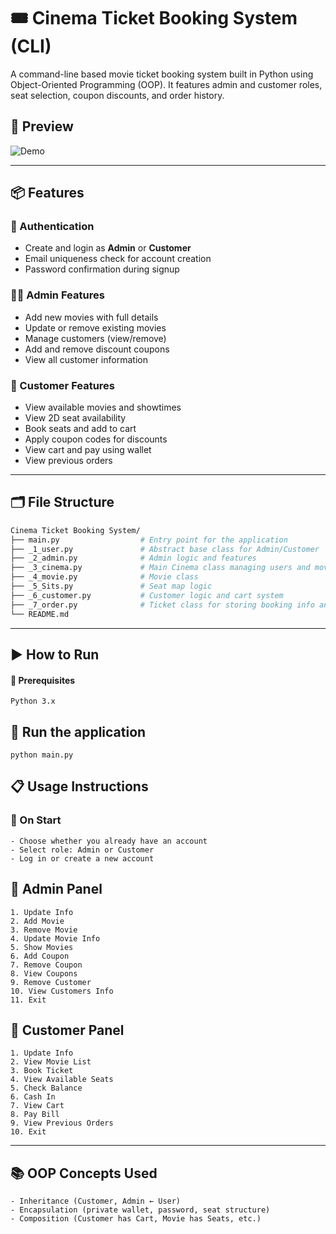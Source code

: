 # 🎟️ Cinema Ticket Booking System (CLI)

A command-line based movie ticket booking system built in Python using Object-Oriented Programming (OOP). It features admin and customer roles, seat selection, coupon discounts, and order history.


## 📸 Preview
![Demo](demo.gif)


---

## 📦 Features

### 👤 Authentication
- Create and login as **Admin** or **Customer**
- Email uniqueness check for account creation
- Password confirmation during signup

### 🧑‍💼 Admin Features
- Add new movies with full details
- Update or remove existing movies
- Manage customers (view/remove)
- Add and remove discount coupons
- View all customer information

### 🧍 Customer Features
- View available movies and showtimes
- View 2D seat availability
- Book seats and add to cart
- Apply coupon codes for discounts
- View cart and pay using wallet
- View previous orders

---

## 🗂️ File Structure

```bash
Cinema Ticket Booking System/
├── main.py                  # Entry point for the application
├── _1_user.py               # Abstract base class for Admin/Customer
├── _2_admin.py              # Admin logic and features
├── _3_cinema.py             # Main Cinema class managing users and movies
├── _4_movie.py              # Movie class
├── _5_Sits.py               # Seat map logic
├── _6_customer.py           # Customer logic and cart system
├── _7_order.py              # Ticket class for storing booking info and Cart and past order management
└── README.md
```

---

## ▶️ How to Run
#### 🧰 Prerequisites
    Python 3.x

## 🚀 Run the application
    python main.py

## 📋 Usage Instructions
### 🔐 On Start
    - Choose whether you already have an account
    - Select role: Admin or Customer
    - Log in or create a new account

## 🧑 Admin Panel
    1. Update Info
    2. Add Movie
    3. Remove Movie
    4. Update Movie Info
    5. Show Movies
    6. Add Coupon
    7. Remove Coupon
    8. View Coupons
    9. Remove Customer
    10. View Customers Info
    11. Exit

## 🧍 Customer Panel
    1. Update Info
    2. View Movie List
    3. Book Ticket
    4. View Available Seats
    5. Check Balance
    6. Cash In
    7. View Cart
    8. Pay Bill
    9. View Previous Orders
    10. Exit

---

## 📚 OOP Concepts Used
    - Inheritance (Customer, Admin ← User)
    - Encapsulation (private wallet, password, seat structure)
    - Composition (Customer has Cart, Movie has Seats, etc.)
